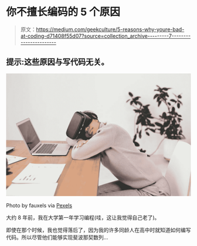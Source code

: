 # 你不擅长编码的 5 个原因

> 原文：<https://medium.com/geekculture/5-reasons-why-youre-bad-at-coding-d71408f55d07?source=collection_archive---------7----------------------->

## 提示:这些原因与写代码无关。

![](img/726d0531bdf8d7c5922dfd25d18eae16.png)

Photo by fauxels via [Pexels](https://www.pexels.com/photo/woman-leaning-on-desk-3183135/)

大约 8 年前，我在大学第一年学习编程(哇，这让我觉得自己老了)。

即使在那个时候，我也觉得落后了，因为我的许多同龄人在高中时就知道如何编写代码。所以尽管他们能够实现斐波那契数列…